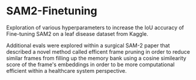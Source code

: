 # SAM2-Finetuning
Exploration of various hyperparameters to increase the IoU accuracy of Fine-tuning SAM2 on a leaf disease dataset from Kaggle.

Additional evals were explored within a surgical SAM-2 paper that described a novel method called efficent frame pruning in order to reduce similar frames from filling up the memory bank using a cosine similearity score of the frame's embeddings in order to be more computational efficient within a healthcare system perspective. 
